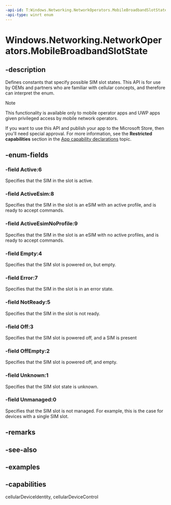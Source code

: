 ```yaml
---
-api-id: T:Windows.Networking.NetworkOperators.MobileBroadbandSlotState
-api-type: winrt enum
---
```


# Windows.Networking.NetworkOperators.MobileBroadbandSlotState

<!--
public enum MobileBroadbandSlotState
-->

## -description

Defines constants that specify possible SIM slot states. This API is for use by OEMs and partners who are familiar with cellular concepts, and therefore can interpret the enum.

> [!NOTE]
> This functionality is available only to mobile operator apps and UWP apps given privileged access by mobile network operators.
> 
> If you want to use this API and publish your app to the Microsoft Store, then you'll need special approval. For more information, see the **Restricted capabilities** section in the [App capability declarations](/windows/uwp/packaging/app-capability-declarations#restricted-capabilities) topic.

## -enum-fields

### -field Active:6

Specifies that the SIM in the slot is active.

### -field ActiveEsim:8

Specifies that the SIM in the slot is an eSIM with an active profile, and is ready to accept commands.

### -field ActiveEsimNoProfile:9

Specifies that the SIM in the slot is an eSIM with no active profiles, and is ready to accept commands.

### -field Empty:4

Specifies that the SIM slot is powered on, but empty.

### -field Error:7

Specifies that the SIM in the slot is in an error state.

### -field NotReady:5

Specifies that the SIM in the slot is not ready.

### -field Off:3

Specifies that the SIM slot is powered off, and a SIM is present

### -field OffEmpty:2

Specifies that the SIM slot is powered off, and empty.

### -field Unknown:1

Specifies that the SIM slot state is unknown.

### -field Unmanaged:0

Specifies that the SIM slot is not managed. For example, this is the case for devices with a single SIM slot.

## -remarks

## -see-also

## -examples

## -capabilities
cellularDeviceIdentity, cellularDeviceControl
